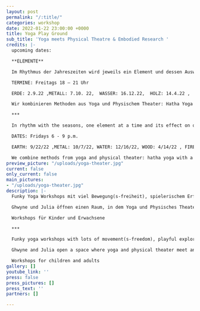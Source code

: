 ```yaml
---
layout: post
permalink: "/:title/"
categories: workshop
date: 2022-01-22 23:00:00 +0000
title: Yoga Play Ground
sub_title: 'Yoga meets Physical Theatre & Embodied Research '
credits: |-
  upcoming dates:

  **ELEMENTE**

  Im Rhythmus der Jahreszeiten wird jeweils ein Element und dessen Auswirkung auf unser System durch Bewegung, Kreativ-Techniken, Spiel und heilsame Entspannungsmethoden erforscht und Ausdruck verliehen.

  TERMINE: Freitags 18 – 21 Uhr

  ERDE: 2.9.22 ,METALL: 7.10. 22,  WASSER: 16.12.22,  HOLZ: 14.4.22 ,  FEUER: 23.6.22

  Wir kombinieren Methoden aus Yoga und Physischem Theater: Hatha Yoga mit Schwerpunkt Meridianen zu den Elementen, Sound Healing, Entspannungstechniken, Ritualarbeit, Tanz- und Bewegungsimprovisation, Figurenarbeit durch körperliches Spiel, individuelles und gemeinschaftliches performatives Kreieren, Assoziative Schreibpraxis

  ***

  In rhythm with the seasons, one element at a time and its effect on our system is explored and expressed through movement, creative techniques, play and healing relaxation methods.

  DATES: Fridays 6 - 9 p.m.

  EARTH: 9/22/22 ,METAL: 10/7/22, WATER: 12/16/22, WOOD: 4/14/22 , FIRE: 6/23/22.

  We combine methods from yoga and physical theater: hatha yoga with a focus on meridians to the elements, sound healing, relaxation techniques, ritual work, dance and movement improvisation, figure work through physical play, individual and collaborative performative creating, associative writing practice.
preview_picture: "/uploads/yoga-theater.jpg"
current: false
only_current: false
main_pictures:
- "/uploads/yoga-theater.jpg"
description: |-
  Funky Yoga Workshops mit viel Bewegung(s-freiheit), spielerischem Erforschen und gutem Durchatmen.  Die kreativen Zellen werden zum Fliegen gebracht und  die Füße dabei gut am Boden verwurzelt.

  Ghwyne und Julia öffnen einen Raum, in dem Yoga und Physisches Theater aufeinandertreffen und sich gegenseitig ergänzen und mit viel Leichtigkeit und Tiefe beflügeln.

  Workshops für Kinder und Erwachsene

  ***

  Funky yoga workshops with lots of movement(s-freedom), playful exploration and good breathing.  The creative cells are made to fly while keeping the feet well rooted to the ground.

  Ghwyne and Julia open a space where yoga and physical theater meet and complement each other, inspiring lightness and depth.

  Workshops for children and adults
gallery: []
youtube_link: ''
press: false
press_pictures: []
press_text: ''
partners: []

---
```


